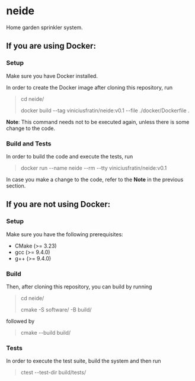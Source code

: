 # neide
Home garden sprinkler system.

## If you are using Docker:
### Setup
Make sure you have Docker installed.

In order to create the Docker image after cloning this repository, run

> cd neide/
>
> docker build --tag viniciusfratin/neide:v0.1 --file ./docker/Dockerfile .

**Note**: This command needs not to be executed again, unless there is some change to the code.

### Build and Tests
In order to build the code and execute the tests, run

> docker run --name neide --rm --tty viniciusfratin/neide:v0.1

In case you make a change to the code, refer to the **Note** in the previous section.

## If you are not using Docker:
### Setup
Make sure you have the following prerequisites:
- CMake (>= 3.23)
- gcc (>= 9.4.0)
- g++ (>= 9.4.0)

### Build
Then, after cloning this repository, you can build by running

> cd neide/
>
> cmake -S software/ -B build/

followed by

> cmake --build build/

### Tests
In order to execute the test suite, build the system and then run

> ctest --test-dir build/tests/